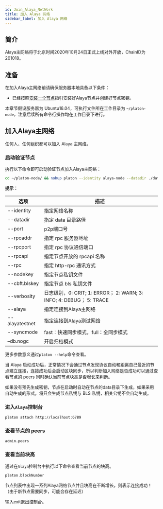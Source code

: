 ```yaml
---
id: Join_Alaya_NetWork
title: 加入 Alaya 网络
sidebar_label: 加入 Alaya 网络
---
```


## 简介

Alaya主网络将于北京时间2020年10月24日正式上线对外开放，ChainID为201018。



## 准备

在加入Alaya主网络前请确保服务器本地具备以下条件：

- 已经按照[安装一个节点](/alaya-devdocs/zh-CN/Install_Node)指引安装好Alaya节点并创建好节点密钥。

本章节假设服务器为 Ubuntu18.04，可执行文件所在工作目录为 `~/platon-node`，注意后续所有命令行操作均在工作目录下进行。



## 加入Alaya主网络

任何人、任何组织都可以加入 Alaya 主网络。

### 启动验证节点

执行以下命令即可启动验证节点加入Alaya主网络：

```bash
cd ~/platon-node/ && nohup platon --identity alaya-node --datadir ./data --port 16789 --alaya --rpcport 6789 --rpcapi "db,platon,net,web3,admin,personal" --rpc --nodekey ./data/nodekey --cbft.blskey ./data/blskey --verbosity 1 --rpcaddr 127.0.0.1 --syncmode "fast" > ./data/platon.log 2>&1 &
```

**提示：**

| **选项**       | **描述**                                                     |
| -------------- | ------------------------------------------------------------ |
| --identity     | 指定网络名称                                                 |
| --datadir      | 指定 data 目录路径                                           |
| --port         | p2p端口号                                                    |
| --rpcaddr      | 指定 rpc 服务器地址                                          |
| --rpcport      | 指定 rpc 协议通信端口                                        |
| --rpcapi       | 指定节点开放的 rpcapi 名称                                   |
| --rpc          | 指定 http-rpc 通讯方式                                       |
| --nodekey      | 指定节点私钥文件                                             |
| --cbft.blskey  | 指定节点 bls 私钥文件                                        |
| --verbosity    | 日志级别，0: CRIT;  1: ERROR； 2: WARN;  3: INFO;  4: DEBUG； 5: TRACE |
| --alaya        | 指定连接到Alaya主网络                                        |
| --alayatestnet | 指定连接到Alaya测试网络                                      |
| --syncmode     | fast：快速同步模式，full：全同步模式                         |
| –db.nogc       | 开启归档模式                                                 |

更多参数意义通过`platon --help`命令查看。

当 Alaya 启动成功后，正常情况下会通过节点发现协议自动和距离自己最近的节点建立连接，连接成功后会启动区块同步，所以判断加入网络是否成功可以通过查看节点的 peers 同时确认当前节点块高是否增长来判断。

如果没有预先生成密钥，节点在启动时自动在节点的data目录下生成。如果采用自动生成的形式，将只会生成节点私钥与 BLS 私钥，相关公钥不会自动生成。



### 进入`Alaya`控制台

```bash
platon attach http://localhost:6789
```



### 查看节点的  peers

```bash
admin.peers
```



### 查看当前块高

通过在`Alaya`控制台中执行以下命令查看当前节点的块高。

```bash
platon.blockNumber
```

节点列表中出现一系列Alaya网络节点并且块高在不断增长，则表示连接成功！（由于新节点需要同步，可能会存在延迟）

输入exit退出控制台。